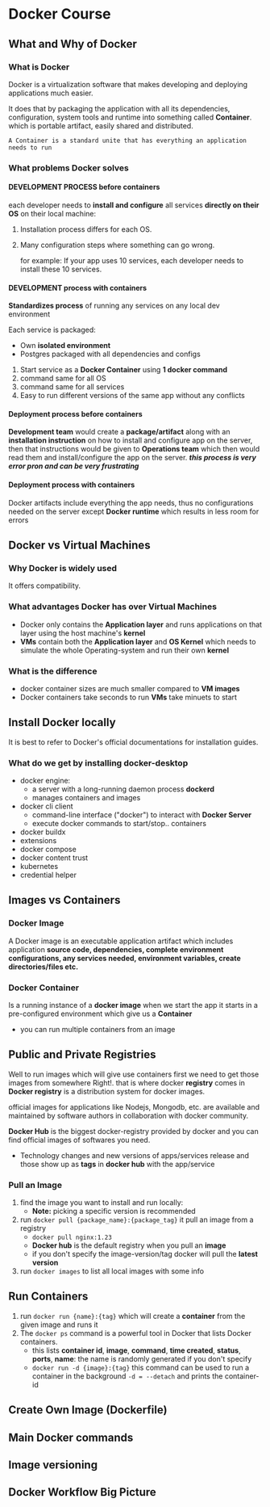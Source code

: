 # Docker Course

## What and Why of Docker

### What is Docker

Docker is a virtualization software that makes developing and deploying applications much easier.

It does that by packaging the application with all its dependencies, configuration, system tools and runtime into something called **Container**. which is portable artifact, easily shared and distributed.

`A Container is a standard unite that has everything an application needs to run`

### What problems Docker solves

#### DEVELOPMENT PROCESS **before containers**

each developer needs to **install and configure** all services **directly on their OS** on their local machine:

1. Installation process differs for each OS.
2. Many configuration steps where something can go wrong.

   for example:
   If your app uses 10 services, each developer needs to install these 10 services.

#### DEVELOPMENT process **with containers**

**Standardizes process** of running any services on any local dev environment

Each service is packaged:

- Own **isolated environment**
- Postgres packaged with all dependencies and configs

1. Start service as a **Docker Container** using **1 docker command**
2. command same for all OS
3. command same for all services
4. Easy to run different versions of the same app without any conflicts

#### Deployment process **before containers**

**Development team** would create a **package/artifact** along with an **installation instruction** on how to install and configure app on the server, then that instructions would be given to **Operations team**
which then would read them and install/configure the app on the server.
**_this process is very error pron and can be very frustrating_**

#### Deployment process **with containers**

Docker artifacts include everything the app needs, thus no configurations needed on the server except **Docker runtime** which results in less room for errors

## Docker vs Virtual Machines

### Why Docker is widely used

It offers compatibility.

### What advantages **Docker** has over **Virtual Machines**

- Docker only contains the **Application layer** and runs applications on that layer using the host machine's **kernel**
- **VMs** contain both the **Application layer** and **OS Kernel** which needs to simulate the whole Operating-system and run their own **kernel**

### What is the difference

- docker container sizes are much smaller compared to **VM images**
- Docker containers take seconds to run **VMs** take minuets to start

## Install Docker locally

It is best to refer to Docker's official documentations for installation guides.

### What do we get by installing docker-desktop

- docker engine:
  - a server with a long-running daemon process **dockerd**
  - manages containers and images
- docker cli client
  - command-line interface ("docker") to interact with **Docker Server**
  - execute docker commands to start/stop.. containers
- docker buildx
- extensions
- docker compose
- docker content trust
- kubernetes
- credential helper

## Images vs Containers

### Docker Image

A Docker image is an executable application artifact which includes application **source code, dependencies, complete environment configurations, any services needed, environment variables, create directories/files etc.**

### Docker Container

Is a running instance of a **docker image**
when we start the app it starts in a pre-configured environment which give us a **Container**

- you can run multiple containers from an image

## Public and Private Registries

Well to run images which will give use containers first we need to get those images from somewhere Right!. that is where docker **registry** comes in
**Docker registry** is a distribution system for docker images.

official images for applications like Nodejs, Mongodb, etc. are available and maintained by software authors in collaboration with docker community.

**Docker Hub** is the biggest docker-registry provided by docker and you can find official images of softwares you need.

- Technology changes and new versions of apps/services release and those show up as **tags** in **docker hub** with the app/service

### Pull an Image

1. find the image you want to install and run locally:
   - **Note:** picking a specific version is recommended
2. run `docker pull {package_name}:{package_tag}` it pull an image from a registry
   - `docker pull nginx:1.23`
   - **Docker hub** is the default registry when you pull an **image**
   - if you don't specify the image-version/tag docker will pull the **latest version**
3. run `docker images` to list all local images with some info

## Run Containers

1. run `docker run {name}:{tag}` which will create a **container** from the given image and runs it
2. The `docker ps` command is a powerful tool in Docker that lists Docker containers.
   - this lists **container id**, **image**, **command**, **time created**, **status**, **ports**, **name**: the name is randomly generated if you don't specify
   - `docker run -d {image}:{tag}` this command can be used to run a container in the background `-d = --detach` and prints the container-id

## Create Own Image (Dockerfile)

## Main Docker commands

## Image versioning

## Docker Workflow Big Picture
